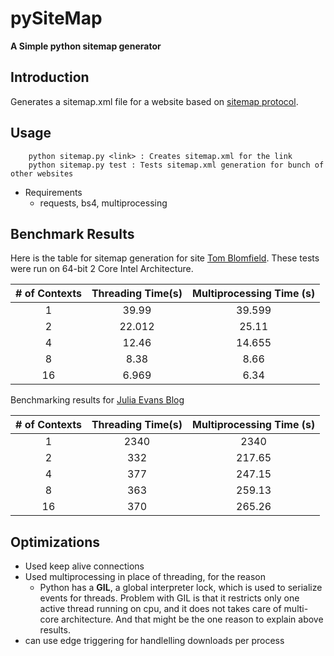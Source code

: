 pySiteMap
===
**A Simple python sitemap generator** 

## Introduction 
Generates a sitemap.xml file for a website based on [sitemap protocol](https://sitemap.org).  

## Usage ##

```
	python sitemap.py <link> : Creates sitemap.xml for the link 
	python sitemap.py test : Tests sitemap.xml generation for bunch of other websites 
```

* Requirements 
	+ requests, bs4, multiprocessing

## Benchmark Results ##
Here is the table for sitemap generation for site [Tom Blomfield](http://tomblomfield.com). These tests were run on 64-bit 2 Core Intel Architecture.  


| # of Contexts | Threading Time(s) | Multiprocessing Time (s) |
|:---:|:---:|:---:|
|1 |39.99 | 39.599|
|2 |22.012| 25.11 |
|4 |12.46| 14.655|
|8 | 8.38 | 8.66 |
|16 |6.969| 6.34|

Benchmarking results for [Julia Evans Blog](https://jvns.ca)

 
| # of Contexts | Threading Time(s) | Multiprocessing Time (s) |
|:---:|:---:|:---:|
|1 |2340 | 2340|
|2 |332| 217.65 |
|4 |377| 247.15|
|8 |363 | 259.13 |
|16 |370| 265.26|

## Optimizations ##
- Used keep alive connections 
- Used multiprocessing in place of threading, for the reason  
	- Python has a **GIL**, a global interpreter lock, which is used to serialize events for threads. Problem with GIL is that it restricts only one active thread running on cpu, and it does not takes care of multi-core architecture. And that might be the one reason to explain above results.
- can use edge triggering for handlelling downloads per process  	 


